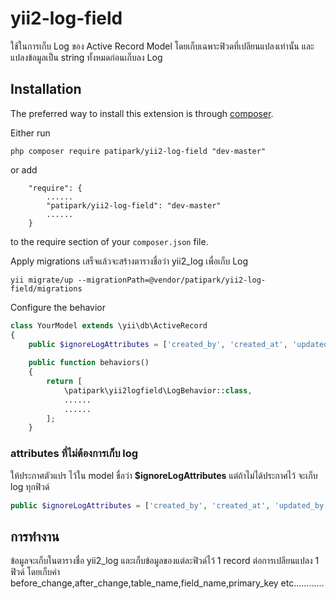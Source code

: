 # yii2-log-field
ใช้ในการเก็บ Log ของ Active Record Model  โดยเก็บเฉพาะฟิวดที่เปลียนแปลงเท่านั้น และแปลงข้อมูลเป็น string ทั้งหมดก่อนเก็บลง Log

Installation
------------

The preferred way to install this extension is through [composer](http://getcomposer.org/download/).

Either run

```
php composer require patipark/yii2-log-field "dev-master"
```

or add

```
    "require": {
        ......
        "patipark/yii2-log-field": "dev-master"
        ......
    }
```

to the require section of your `composer.json` file.

Apply migrations เสร็จแล้วจะสร้างตารางชื่อว่า yii2_log เพื่อเก็บ Log
 
 ```
yii migrate/up --migrationPath=@vendor/patipark/yii2-log-field/migrations
```

Configure the behavior
```php
class YourModel extends \yii\db\ActiveRecord
{
    public $ignoreLogAttributes = ['created_by', 'created_at', 'updated_by', 'updated_at'];
    
    public function behaviors()
    {
        return [
            \patipark\yii2logfield\LogBehavior::class,
            ......
            ......
        ];
    }
```

### attributes ที่ไม่ต้องการเก็บ log  
ให้ประกาศตัวแปร ไว้ใน model ขื่อว่า **$ignoreLogAttributes**  แต่ถ้าไม่ได้ประกาศไว้ จะเก็บ log ทุกฟิวด์ 

```php
public $ignoreLogAttributes = ['created_by', 'created_at', 'updated_by', 'updated_at'];
```


## การทำงาน
ข้อมูลจะเก็บในตารางชื่อ yii2_log และเก็บข้อมูลของแต่ละฟิวด์ไว้ 1 record ต่อการเปลียนแปลง 1 ฟิวด์ โดยเก็บค่า before_change,after_change,table_name,field_name,primary_key  etc............
